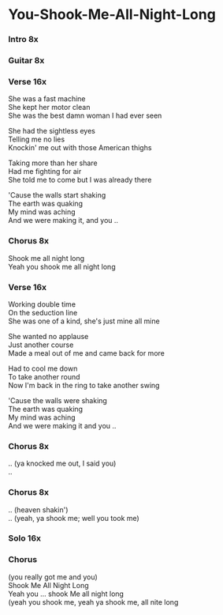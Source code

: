 # You-Shook-Me-All-Night-Long


### Intro  8x

### Guitar  8x

### Verse  16x
She was a fast machine  
She kept her motor clean  
She was the best damn woman I had ever seen  

She had the sightless eyes  
Telling me no lies  
Knockin' me out with those American thighs  

Taking more than her share  
Had me fighting for air  
She told me to come but I was already there  

'Cause the walls start shaking  
The earth was quaking  
My mind was aching  
And we were making it, and you .. 

### Chorus  8x
Shook me all night long  
Yeah you shook me all night long  

### Verse  16x
Working double time  
On the seduction line  
She was one of a kind, she's just mine all mine  

She wanted no applause  
Just another course  
Made a meal out of me and came back for more  

Had to cool me down  
To take another round  
Now I'm back in the ring to take another swing  

'Cause the walls were shaking  
The earth was quaking  
My mind was aching  
And we were making it and you ..

### Chorus  8x
..
(ya knocked me out, I said you)  
..

### Chorus  8x
..
(heaven shakin')  
..
(yeah, ya shook me; well you took me)  

### Solo  16x

### Chorus  
(you really got me and you)  
Shook Me All Night Long  
Yeah you ... shook Me all night long  
(yeah you shook me, yeah ya shook me, all nite long  